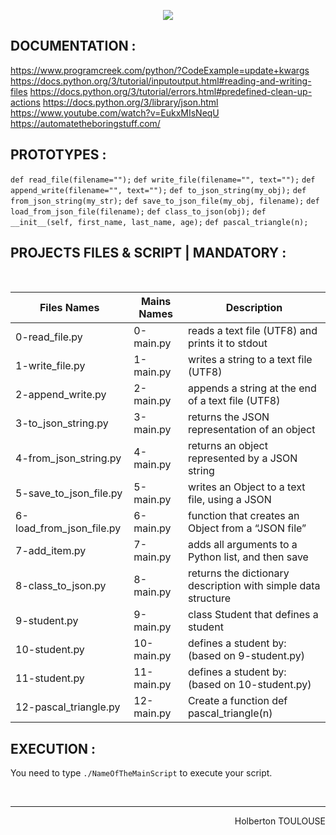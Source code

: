 <p align="center">
        <img src="https://capsule-render.vercel.app/api?type=waving&color=auto&height=250&section=header&text=PYTHON%20input/output&fontSize=75&animation=fadeIn&fontAlignY=38&desc=SECOND%20Semester%20|%2016/25%20PROJET%20PYTHON#&descAlignY=51&descAlign=62">
</p>

## DOCUMENTATION :
https://www.programcreek.com/python/?CodeExample=update+kwargs
https://docs.python.org/3/tutorial/inputoutput.html#reading-and-writing-files
https://docs.python.org/3/tutorial/errors.html#predefined-clean-up-actions
https://docs.python.org/3/library/json.html
https://www.youtube.com/watch?v=EukxMIsNeqU
https://automatetheboringstuff.com/
<br/>

## PROTOTYPES :
`def read_file(filename="");`
`def write_file(filename="", text="");`
`def append_write(filename="", text="");`
`def to_json_string(my_obj);`
`def from_json_string(my_str);`
`def save_to_json_file(my_obj, filename);`
`def load_from_json_file(filename);`
`def class_to_json(obj);`
`def __init__(self, first_name, last_name, age);`
`def pascal_triangle(n);`

## PROJECTS FILES & SCRIPT | MANDATORY :
<br/>

| Files Names  |      Mains Names     | Description        |
| ----------- | --------------------|------
| 0-read_file.py | 0-main.py | reads a text file (UTF8) and prints it to stdout |
| 1-write_file.py | 1-main.py| writes a string to a text file (UTF8) |
| 2-append_write.py | 2-main.py | appends a string at the end of a text file (UTF8) |
| 3-to_json_string.py | 3-main.py| returns the JSON representation of an object |
| 4-from_json_string.py | 4-main.py| returns an object represented by a JSON string |
| 5-save_to_json_file.py | 5-main.py | writes an Object to a text file, using a JSON |
| 6-load_from_json_file.py | 6-main.py| function that creates an Object from a “JSON file” |
| 7-add_item.py | 7-main.py| adds all arguments to a Python list, and then save |
| 8-class_to_json.py | 8-main.py | returns the dictionary description with simple data structure |
| 9-student.py | 9-main.py | class Student that defines a student |
| 10-student.py | 10-main.py | defines a student by: (based on 9-student.py)|
| 11-student.py | 11-main.py| defines a student by: (based on 10-student.py) |
| 12-pascal_triangle.py | 12-main.py | Create a function def pascal_triangle(n) |

## EXECUTION :
You need to type `./NameOfTheMainScript` to execute your script.

<br/><hr>
<p align="right">Holberton TOULOUSE</p>
